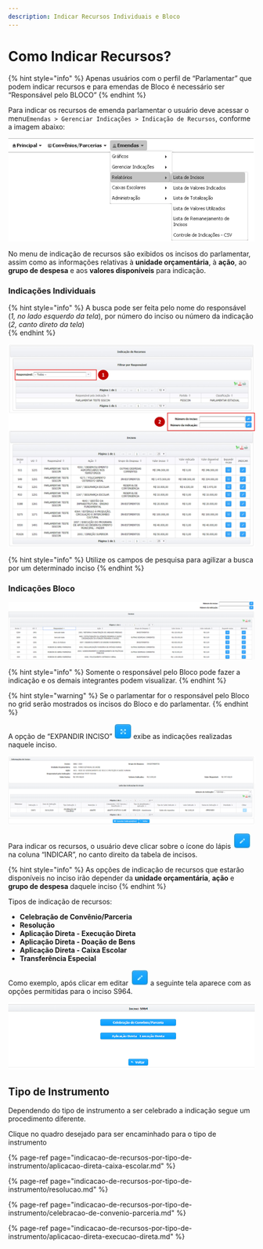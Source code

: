 ```yaml
---
description: Indicar Recursos Individuais e Bloco
---
```


# Como Indicar Recursos?

{% hint style="info" %}
Apenas usuários com o perfil de “Parlamentar” que podem indicar recursos e para emendas de Bloco é necessário ser “Responsável pelo BLOCO”
{% endhint %}

Para indicar os recursos de emenda parlamentar o usuário deve acessar o menu`Emendas > Gerenciar Indicações > Indicação de Recursos`, conforme a imagem abaixo:

![](../.gitbook/assets/0%20%287%29.png)

No menu de indicação de recursos são exibidos os incisos do parlamentar, assim como as informações relativas à **unidade orçamentária**, à **ação**, ao **grupo de despesa** e aos **valores disponíveis** para indicação. 

### Indicações Individuais

{% hint style="info" %}
A busca pode ser feita pelo nome do responsável \(_1, no lado esquerdo da tela_\), por número do inciso ou número da indicação \(_2, canto direto da tela_\)  
{% endhint %}

![Rela&#xE7;&#xE3;o de Inciso do Parlamentar](../.gitbook/assets/manual_parlamentares_indicacao_tela-de-indicacao%20%281%29.jpg)

{% hint style="info" %}
Utilize os campos de pesquisa para agilizar a busca por um determinado inciso
{% endhint %}

### **Indicações Bloco**

![Rela&#xE7;&#xE3;o de Inciso do Parlamentar e do Bloco](../.gitbook/assets/inciso_bloco.png)

{% hint style="info" %}
Somente o responsável pelo Bloco pode fazer a indicação e os demais integrantes podem visualizar.
{% endhint %}

{% hint style="warning" %}
Se o parlamentar for o responsável pelo Bloco no grid serão mostrados os incisos do Bloco e do parlamentar.
{% endhint %}

A opção de “EXPANDIR INCISO” ![](../.gitbook/assets/icone_expandir.jpg) exibe as indicações realizadas naquele inciso.

![Lista das indica&#xE7;&#xF5;es por inciso](../.gitbook/assets/indicacoes_por_inciso.PNG)

Para indicar os recursos, o usuário deve clicar sobre o ícone do lápis ![](../.gitbook/assets/icone_lapis.jpg) na coluna “INDICAR”, no canto direito da tabela de incisos. 

{% hint style="info" %}
As opções de indicação de recursos que estarão disponíveis no inciso irão depender da **unidade orçamentária**, **ação** e **grupo de despesa** daquele inciso
{% endhint %}

Tipos de indicação de recursos: 

* **Celebração de Convênio/Parceria** 
* **Resolução**
* **Aplicação Direta - Execução Direta**
* **Aplicação Direta - Doação de Bens**
* **Aplicação Direta - Caixa Escolar**
* **Transferência Especial**

Como exemplo, após clicar em editar ![](../.gitbook/assets/icone_lapis.jpg) a seguinte tela aparece com as opções permitidas para o inciso S964.

![](../.gitbook/assets/tipo_indicacao.PNG)

## Tipo de Instrumento

Dependendo do tipo de instrumento a ser celebrado a indicação segue um procedimento diferente.

Clique no quadro desejado para ser encaminhado para o tipo de instrumento

{% page-ref page="indicacao-de-recursos-por-tipo-de-instrumento/aplicacao-direta-caixa-escolar.md" %}

{% page-ref page="indicacao-de-recursos-por-tipo-de-instrumento/resolucao.md" %}

{% page-ref page="indicacao-de-recursos-por-tipo-de-instrumento/celebracao-de-convenio-parceria.md" %}

{% page-ref page="indicacao-de-recursos-por-tipo-de-instrumento/aplicacao-direta-execucao-direta.md" %}



